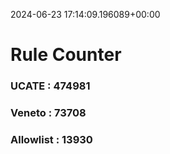 2024-06-23 17:14:09.196089+00:00
# Rule Counter 
 ### UCATE : 474981

 ### Veneto : 73708

 ### Allowlist : 13930